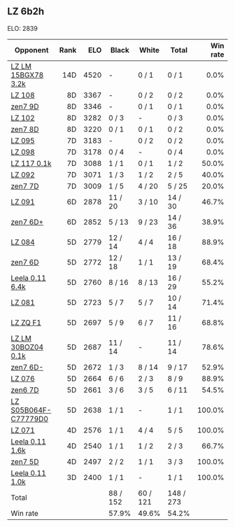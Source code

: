 ## LZ 6b2h ##

ELO: 2839

Opponent | Rank | ELO | Black | White | Total | Win rate
---------|-----:|----:|-------|-------|-------|-------:
[LZ LM 15BGX78 3.2k](LZ%20LM%2015BGX78%203.2k.md) | 14D | 4520 | - | 0 / 1 | 0 / 1 | 0.0%
[LZ 108](LZ%20108.md) | 8D | 3367 | - | 0 / 2 | 0 / 2 | 0.0%
[zen7 9D](zen7%209D.md) | 8D | 3346 | - | 0 / 1 | 0 / 1 | 0.0%
[LZ 102](LZ%20102.md) | 8D | 3282 | 0 / 3 | - | 0 / 3 | 0.0%
[zen7 8D](zen7%208D.md) | 8D | 3220 | 0 / 1 | 0 / 1 | 0 / 2 | 0.0%
[LZ 095](LZ%20095.md) | 7D | 3183 | - | 0 / 2 | 0 / 2 | 0.0%
[LZ 098](LZ%20098.md) | 7D | 3178 | 0 / 4 | - | 0 / 4 | 0.0%
[LZ 117 0.1k](LZ%20117%200.1k.md) | 7D | 3088 | 1 / 1 | 0 / 1 | 1 / 2 | 50.0%
[LZ 092](LZ%20092.md) | 7D | 3071 | 1 / 3 | 1 / 2 | 2 / 5 | 40.0%
[zen7 7D](zen7%207D.md) | 7D | 3009 | 1 / 5 | 4 / 20 | 5 / 25 | 20.0%
[LZ 091](LZ%20091.md) | 6D | 2878 | 11 / 20 | 3 / 10 | 14 / 30 | 46.7%
[zen7 6D+](zen7%206D+.md) | 6D | 2852 | 5 / 13 | 9 / 23 | 14 / 36 | 38.9%
[LZ 084](LZ%20084.md) | 5D | 2779 | 12 / 14 | 4 / 4 | 16 / 18 | 88.9%
[zen7 6D](zen7%206D.md) | 5D | 2772 | 12 / 18 | 1 / 1 | 13 / 19 | 68.4%
[Leela 0.11 6.4k](Leela%200.11%206.4k.md) | 5D | 2760 | 8 / 16 | 8 / 13 | 16 / 29 | 55.2%
[LZ 081](LZ%20081.md) | 5D | 2723 | 5 / 7 | 5 / 7 | 10 / 14 | 71.4%
[LZ ZQ F1](LZ%20ZQ%20F1.md) | 5D | 2697 | 5 / 9 | 6 / 7 | 11 / 16 | 68.8%
[LZ LM 30BOZ04 0.1k](LZ%20LM%2030BOZ04%200.1k.md) | 5D | 2687 | 11 / 14 | - | 11 / 14 | 78.6%
[zen7 6D-](zen7%206D-.md) | 5D | 2672 | 1 / 3 | 8 / 14 | 9 / 17 | 52.9%
[LZ 076](LZ%20076.md) | 5D | 2664 | 6 / 6 | 2 / 3 | 8 / 9 | 88.9%
[zen6 7D](zen6%207D.md) | 5D | 2661 | 3 / 6 | 3 / 5 | 6 / 11 | 54.5%
[LZ S05B064F-C77779D0](LZ%20S05B064F-C77779D0.md) | 5D | 2638 | 1 / 1 | - | 1 / 1 | 100.0%
[LZ 071](LZ%20071.md) | 4D | 2576 | 1 / 1 | 4 / 4 | 5 / 5 | 100.0%
[Leela 0.11 1.6k](Leela%200.11%201.6k.md) | 4D | 2540 | 1 / 1 | 1 / 2 | 2 / 3 | 66.7%
[zen7 5D](zen7%205D.md) | 4D | 2497 | 2 / 2 | 1 / 1 | 3 / 3 | 100.0%
[Leela 0.11 1.0k](Leela%200.11%201.0k.md) | 3D | 2400 | 1 / 1 | - | 1 / 1 | 100.0%
Total | | | 88 / 152 | 60 / 121 | 148 / 273 | 
Win rate| | | 57.9% | 49.6% | 54.2% | 
